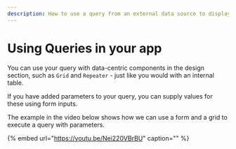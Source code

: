 ```yaml
---
description: How to use a query from an external data source to display data in your app
---
```


# Using Queries in your app

You can use your query with data-centric components in the design section, such as `Grid` and `Repeater` - just like you would with an internal table.

If you have added parameters to your query, you can supply values for these using form inputs.

The example in the video below shows how we can use a form and a grid to execute a query with parameters.

{% embed url="https://youtu.be/Nei220VBrBU" caption="" %}

